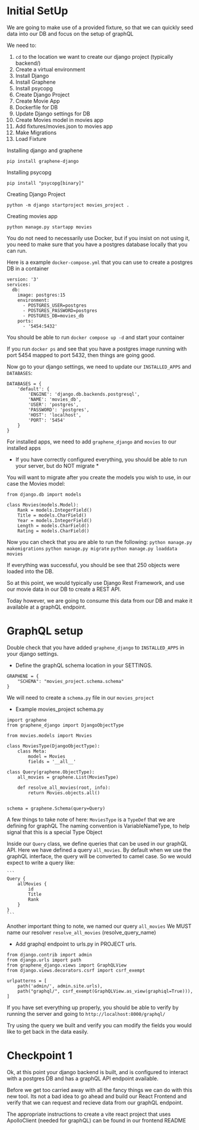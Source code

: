# Initial SetUp

We are going to make use of a provided fixture, so that we can quickly seed data into our DB and focus on the setup of graphQL

We need to:
1. `cd` to the location we want to create our django project (typically backend/)
2. Create a virtual environment
3. Install Django
4. Install Graphene
5. Install psycopg
6. Create Django Project
7. Create Movie App
8. Dockerfile for DB
9. Update Django settings for DB
10. Create Movies model in movies app
11. Add fixtures/movies.json to movies app
12. Make Migrations
13. Load Fixture


Installing django and graphene
```
pip install graphene-django
```

Installing psycopg
```
pip install "psycopg[binary]"
```





Creating Django Project
```
python -m django startproject movies_project .
```

Creating movies app

```
python manage.py startapp movies
```



You do not need to necessarily use Docker, but if you insist on not using it, you need to make sure that you have a postgres database locally that you can run.

Here is a example `docker-compose.yml` that you can use to create a postgres DB in a container

```
version: '3'
services:
  db:
    image: postgres:15
    environment:
      - POSTGRES_USER=postgres
      - POSTGRES_PASSWORD=postgres
      - POSTGRES_DB=movies_db
    ports:
      - '5454:5432'
```



You should be able to run `docker compose up -d` and start your container

If you run `docker ps` and see that you have a postgres image running with port 5454 mapped to port 5432, then things are going good.



Now go to your django settings, we need to update our `INSTALLED_APPS` and `DATABASES`:

```
DATABASES = {
    'default': {
        'ENGINE': 'django.db.backends.postgresql',
        'NAME': 'movies_db',
        'USER': 'postgres',
        'PASSWORD': 'postgres',
        'HOST': 'localhost',
        'PORT': '5454'
    }
}
```


For installed apps, we need to add `graphene_django` and `movies` to our installed apps


* If you have correctly configured everything, you should be able to run your server, but do NOT migrate *



You will want to migrate after you create the models you wish to use, in our case the Movies model:

```
from django.db import models

class Movies(models.Model):
    Rank = models.IntegerField()
    Title = models.CharField()
    Year = models.IntegerField()
    Length = models.CharField()
    Rating = models.CharField()

```


Now you can check that you are able to run the following:
`python manage.py makemigrations`
`python manage.py migrate`
`python manage.py loaddata movies`

If everything was successful, you should be see that 250 objects were loaded into the DB.



So at this point, we would typically use Django Rest Framework, and use our movie data in our DB to create a REST API.

Today however, we are going to consume this data from our DB and make it available at a graphQL endpoint.



# GraphQL setup

Double check that you have added `graphene_django` to `INSTALLED_APPS` in your django settings.

- Define the graphQL schema location in your SETTINGS.

```
GRAPHENE = {
    "SCHEMA": "movies_project.schema.schema"
}
```
We will need to create a `schema.py` file in our `movies_project`



- Example movies_project schema.py

```
import graphene
from graphene_django import DjangoObjectType

from movies.models import Movies

class MoviesType(DjangoObjectType):
    class Meta:
        model = Movies
        fields = '__all__'

class Query(graphene.ObjectType):
    all_movies = graphene.List(MoviesType)
    
    def resolve_all_movies(root, info):
        return Movies.objects.all()
    

schema = graphene.Schema(query=Query)
```

A few things to take note of here:
`MoviesType` is a `TypeDef` that we are defining for graphQL
The naming convention is VariableNameType, to help signal that this is a special Type Object

Inside our `Query` class, we define queries that can be used in our graphQL API.
    Here we have defined a query `all_movies`. By default when we use the graphQL interface, the query will be converted to camel case.
    So we would expect to write a query like:

    ```
    Query {
        allMovies {
            id
            Title
            Rank
        }
    }
    ```

Another important thing to note, we named our query `all_movies`
We MUST name our resolver `resolve_all_movies` (resolve_query_name)


- Add graphql endpoint to urls.py in PROJECT urls.

```
from django.contrib import admin
from django.urls import path
from graphene_django.views import GraphQLView
from django.views.decorators.csrf import csrf_exempt

urlpatterns = [
    path('admin/', admin.site.urls),
    path("graphql/", csrf_exempt(GraphQLView.as_view(graphiql=True))),
]
```

If you have set everything up properly, you should be able to verify by running the server and going to `http://localhost:8000/graphql/`

Try using the query we built and verify you can modify the fields you would like to get back in the data easily.



# Checkpoint 1

Ok, at this point your django backend is built, and is configured to interact with a postgres DB and has a graphQL API endpoint available.

Before we get too carried away with all the fancy things we can do with this new tool. Its not a bad idea to go ahead and build our React Frontend and verify that we can request and recieve data from our graphQL endpoint.

The appropriate instructions to create a vite react project that uses ApolloClient (needed for graphQL) can be found in our frontend README








